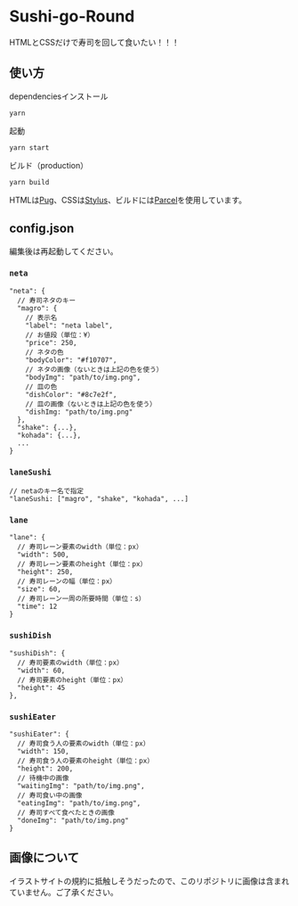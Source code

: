 # Sushi-go-Round

HTMLとCSSだけで寿司を回して食いたい！！！

## 使い方

dependenciesインストール
```
yarn
```
起動
```
yarn start
```

ビルド（production）
```
yarn build
```

HTMLは[Pug](https://pugjs.org/)、CSSは[Stylus](http://stylus-lang.com/)、ビルドには[Parcel](https://en.parceljs.org/)を使用しています。

## config.json

編集後は再起動してください。

### `neta`
```
"neta": {
  // 寿司ネタのキー
  "magro": {
    // 表示名
    "label": "neta label",
    // お値段（単位：¥）
    "price": 250,
    // ネタの色
    "bodyColor": "#f10707",
    // ネタの画像（ないときは上記の色を使う）
    "bodyImg": "path/to/img.png",
    // 皿の色
    "dishColor": "#8c7e2f",
    // 皿の画像（ないときは上記の色を使う）
    "dishImg: "path/to/img.png"
  },
  "shake": {...},
  "kohada": {...},
  ...
}
```

### `laneSushi`
```
// netaのキー名で指定
"laneSushi: ["magro", "shake", "kohada", ...]
```

### `lane`
```
"lane": {
  // 寿司レーン要素のwidth（単位：px）
  "width": 500,
  // 寿司レーン要素のheight（単位：px）
  "height": 250,
  // 寿司レーンの幅（単位：px）
  "size": 60,
  // 寿司レーン一周の所要時間（単位：s）
  "time": 12
}
```

### `sushiDish`
```
"sushiDish": {
  // 寿司要素のwidth（単位：px）
  "width": 60,
  // 寿司要素のheight（単位：px）
  "height": 45
},
```

### `sushiEater`
```
"sushiEater": {
  // 寿司食う人の要素のwidth（単位：px）
  "width": 150,
  // 寿司食う人の要素のheight（単位：px）
  "height": 200,
  // 待機中の画像
  "waitingImg": "path/to/img.png",
  // 寿司食い中の画像
  "eatingImg": "path/to/img.png",
  // 寿司すべて食べたときの画像
  "doneImg": "path/to/img.png"
}
```

## 画像について

イラストサイトの規約に抵触しそうだったので、このリポジトリに画像は含まれていません。ご了承ください。
